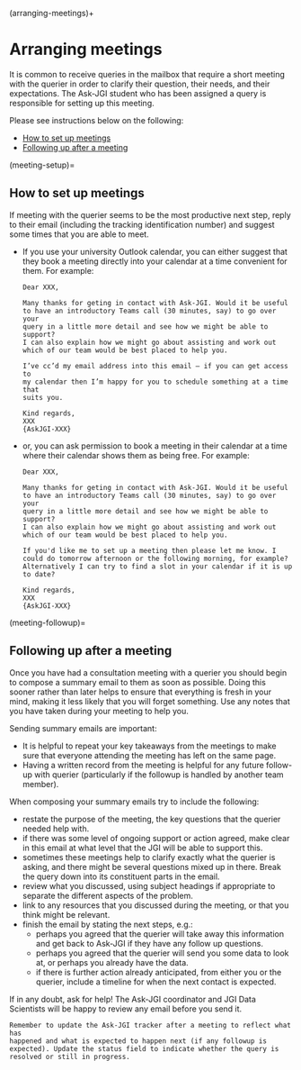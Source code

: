(arranging-meetings)+
# Arranging meetings

It is common to receive queries in the mailbox that require a short
meeting with the querier in order to clarify their question, their
needs, and their expectations. The Ask-JGI student who has been
assigned a query is responsible for setting up this meeting. 

Please see instructions below on the following:
- [How to set up meetings](meeting-setup)
- [Following up after a meeting](meeting-followup)

(meeting-setup)=
## How to set up meetings

If meeting with the querier seems to be the most productive next
step, reply to their email (including the tracking identification
number) and suggest some times that you are able to meet. 

- If you use
  your university Outlook calendar, you can either suggest that they
  book a meeting directly into your calendar at a time convenient for
  them. For example:
  ```
  Dear XXX, 
  
  Many thanks for geting in contact with Ask-JGI. Would it be useful
  to have an introductory Teams call (30 minutes, say) to go over your
  query in a little more detail and see how we might be able to
  support? 
  I can also explain how we might go about assisting and work out
  which of our team would be best placed to help you.
  
  I’ve cc’d my email address into this email – if you can get access to
  my calendar then I’m happy for you to schedule something at a time that
  suits you.
  
  Kind regards,
  XXX
  {AskJGI-XXX}
  ```

- or, you can ask permission to book a meeting in their calendar at
  a time where their calendar shows them as being free.
  For example:
  ```
  Dear XXX, 
  
  Many thanks for geting in contact with Ask-JGI. Would it be useful
  to have an introductory Teams call (30 minutes, say) to go over your
  query in a little more detail and see how we might be able to
  support? 
  I can also explain how we might go about assisting and work out
  which of our team would be best placed to help you.
  
  If you'd like me to set up a meeting then please let me know. I
  could do tomorrow afternoon or the following morning, for example?
  Alternatively I can try to find a slot in your calendar if it is up
  to date? 
  
  Kind regards,
  XXX
  {AskJGI-XXX}
  ```

(meeting-followup)=
## Following up after a meeting

Once you have had a consultation meeting with a querier you should begin to compose a
summary email to them as soon as possible. Doing this sooner rather
than later helps to ensure that everything is fresh in your mind,
making it less likely that you will forget something. Use any notes
that you have taken during your meeting to help you.

Sending summary emails are important:
- It is helpful to repeat your key takeaways from the meetings to make
sure that everyone attending the meeting has left on the same page.
- Having a written record from the meeting is helpful for any future
  follow-up with querier (particularly if the followup is handled by
  another team member).
  
When composing your summary emails try to include the following:
- restate the purpose of the meeting, the key questions that the
  querier needed help with.
- if there was some level of ongoing support or action agreed, make
  clear in this email at what level that the JGI will be able to
  support this.
- sometimes these meetings help to clarify exactly what the querier is
  asking, and there might be several questions mixed up in
  there. Break the query down into its constituent parts in the email.
- review what you discussed, using subject headings if appropriate to
  separate the different aspects of the problem.
- link to any resources that you discussed during the meeting, or that
  you think might be relevant.
- finish the email by stating the next steps, e.g.:
  - perhaps you agreed that the querier will take away this
    information and get back to Ask-JGI if they have any follow up
    questions.
  - perhaps you agreed that the querier will send you some data to
    look at, or perhaps you already have the data.
  - if there is further action already anticipated, from either you or
    the querier, include a timeline for when the next contact is
    expected.

If in any doubt, ask for help! The Ask-JGI coordinator and JGI Data
Scientists will be happy to review any email before you send it.

```{note}
Remember to update the Ask-JGI tracker after a meeting to reflect what has
happened and what is expected to happen next (if any followup is expected). Update the status field to indicate whether the query is
resolved or still in progress.
```
